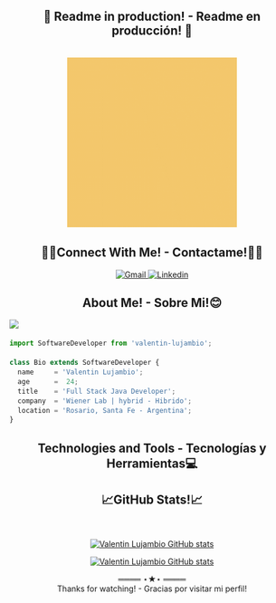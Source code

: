<div align="center">

## 🚧 Readme in production! - Readme en producción! 🚧
<br>
</div>

<!-- Header -->
<div align="center">
<img src="Hi!.gif" alt="Valentin Lujambio"  width="300" height="300"/>
</div>


<!-- Social Links -->
<div align="center">

## 🤝🏻Connect With Me! - Contactame!🤝🏻
</div>

<p align="center">
    <!-- Gmail -->
    <a href="mailto:valentin.lujambio@gmail.com" target="_blank"><img alt="Gmail"
            src="https://img.shields.io/badge/-Gmail-EA4335?style=flat-square&logo=Gmail&logoColor=white">
    </a>
    <!-- Linkedin -->
    <a href="https://www.linkedin.com/in/valentin-lujambio/" target="_blank"><img alt="Linkedin"
            src="https://img.shields.io/badge/-Linkedin-0A66C2?style=flat-square&logo=Linkedin&logoColor=white">
    </a>
</p>

<!-- About Me -->
<div align="center">

## About Me! - Sobre Mi!😊
</div>

<!-- counter view -->
![](https://komarev.com/ghpvc/?username=pachulujambio&color=green&style=flat-square)
```js
import SoftwareDeveloper from 'valentin-lujambio';

class Bio extends SoftwareDeveloper {
  name     = 'Valentin Lujambio';
  age      =  24;
  title    = 'Full Stack Java Developer';
  company  = 'Wiener Lab | hybrid - Hibrido';
  location = 'Rosario, Santa Fe - Argentina';
}
```

<!-- Technologies -->
<div align="center">

## Technologies and Tools - Tecnologías y Herramientas💻
</div>


<!-- GitHub Stats -->
<div align="center">

## 📈GitHub Stats!📈
<br>

[![Valentin Lujambio GitHub stats](https://github-readme-stats.vercel.app/api?username=pachulujambio&show_icons=true&theme=merko)](https://github.com/pachulujambio)

[![Valentin Lujambio GitHub stats](https://github-readme-stats.vercel.app/api/top-langs/?username=pachulujambio&layout=compact&theme=merko)](https://github.com/pachulujambio)
</div>

<div align="center">
        ════ ⋆★⋆ ════
        <br>
        Thanks for watching! - Gracias por visitar mi perfil!
</div>



